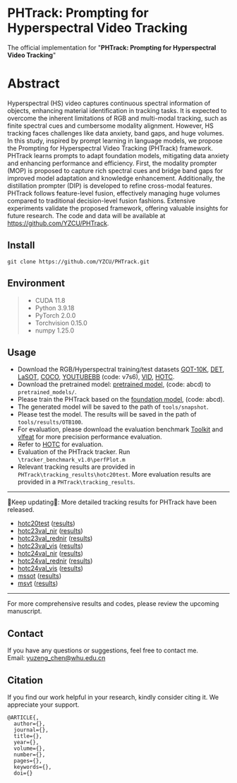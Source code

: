 # PHTrack: Prompting for Hyperspectral Video Tracking
The official implementation for "**PHTrack: Prompting for Hyperspectral Video Tracking**"

# Abstract
Hyperspectral (HS) video captures continuous spectral information of objects, enhancing material identification in tracking tasks. It is expected to overcome the inherent limitations of RGB and multi-modal tracking, such as finite spectral cues and cumbersome modality alignment. However, HS tracking faces challenges like data anxiety, band gaps, and huge volumes. In this study, inspired by prompt learning in language models, we propose the Prompting for Hyperspectral Video Tracking (PHTrack) framework. PHTrack learns prompts to adapt foundation models, mitigating data anxiety and enhancing performance and efficiency. First, the modality prompter (MOP) is proposed to capture rich spectral cues and bridge band gaps for improved model adaptation and knowledge enhancement. Additionally, the distillation prompter (DIP) is developed to refine cross-modal features. PHTrack follows feature-level fusion, effectively managing huge volumes compared to traditional decision-level fusion fashions. Extensive experiments validate the proposed framework, offering valuable insights for future research. The code and data will be available at https://github.com/YZCU/PHTrack.
##  Install
```
git clone https://github.com/YZCU/PHTrack.git
```
## Environment
 > * CUDA 11.8
 > * Python 3.9.18
 > * PyTorch 2.0.0
 > * Torchvision 0.15.0
 > * numpy 1.25.0
## Usage
- Download the RGB/Hyperspectral training/test datasets [GOT-10K](http://got-10k.aitestunion.com/downloads), [DET](http://image-net.org/challenges/LSVRC/2017/), [LaSOT](https://cis.temple.edu/lasot/), [COCO](http://cocodataset.org), [YOUTUBEBB](https://pan.baidu.com/s/1gQKmi7o7HCw954JriLXYvg) (code: v7s6), [VID](http://image-net.org/challenges/LSVRC/2017/), [HOTC](https://www.hsitracking.com/hot2020/).
- Download the pretrained model: [pretrained model](https://pan.baidu.com/s/19pmFUAA0Bvj0s0GP_4xccA), (code: abcd) to `pretrained_models/`.
- Please train the PHTrack based on the [foundation model](https://pan.baidu.com/s/19pmFUAA0Bvj0s0GP_4xccA), (code: abcd).
- The generated model will be saved to the path of `tools/snapshot`.
- Please test the model. The results will be saved in the path of `tools/results/OTB100`.
- For evaluation, please download the evaluation benchmark [Toolkit](http://cvlab.hanyang.ac.kr/tracker_benchmark/) and [vlfeat](http://www.vlfeat.org/index.html) for more precision performance evaluation.
- Refer to [HOTC](https://www.hsitracking.com/hot2022/) for evaluation.
- Evaluation of the PHTrack tracker. Run `\tracker_benchmark_v1.0\perfPlot.m`
- Relevant tracking results are provided in `PHTrack\tracking_results\hotc20test`. More evaluation results are provided in a `PHTrack\tracking_results`.
--------------------------------------------------------------------------------------
:running:Keep updating:running:: More detailed tracking results for PHTrack have been released.
- [hotc20test](https://www.hsitracking.com/) ([results](https://github.com/YZCU/PHTrack/tree/master/tracking_results))
- [hotc23val_nir](https://www.hsitracking.com/) ([results](https://github.com/YZCU/PHTrack/tree/master/tracking_results))
- [hotc23val_rednir](https://www.hsitracking.com/) ([results](https://github.com/YZCU/PHTrack/tree/master/tracking_results))
- [hotc23val_vis](https://www.hsitracking.com/) ([results](https://github.com/YZCU/PHTrack/tree/master/tracking_results))
- [hotc24val_nir](https://www.hsitracking.com/) ([results](https://github.com/YZCU/PHTrack/tree/master/tracking_results))
- [hotc24val_rednir](https://www.hsitracking.com/) ([results](https://github.com/YZCU/PHTrack/tree/master/tracking_results))
- [hotc24val_vis](https://www.hsitracking.com/) ([results](https://github.com/YZCU/PHTrack/tree/master/tracking_results))
- [mssot](https://www.sciencedirect.com/science/article/pii/S0924271623002551) ([results](https://github.com/YZCU/PHTrack/tree/master/tracking_results))
- [msvt](https://www.sciencedirect.com/science/article/pii/S0924271621002860) ([results](https://github.com/YZCU/PHTrack/tree/master/tracking_results))
--------------------------------------------------------------------------------------
For more comprehensive results and codes, please review the upcoming manuscript.

## Contact
If you have any questions or suggestions, feel free to contact me.  
Email: yuzeng_chen@whu.edu.cn
## Citation
If you find our work helpful in your research, kindly consider citing it. We appreciate your support.

```
@ARTICLE{,
  author={},
  journal={}, 
  title={}, 
  year={},
  volume={},
  number={},
  pages={},
  keywords={},
  doi={}
```

